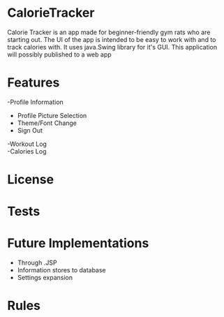 # CalorieTracker
Calorie Tracker is an app made for beginner-friendly gym rats who are starting out. The UI of the app is intended to be easy to work with and to track calories with.
It uses java.Swing library for it's GUI. This application will possibly published to a web app

# Features
-Profile Information 
  - Profile Picture Selection 
  - Theme/Font Change 
  - Sign Out 
 
-Workout Log \
-Calories Log

# License

# Tests

# Future Implementations
- Through .JSP
- Information stores to database
- Settings expansion

# Rules
